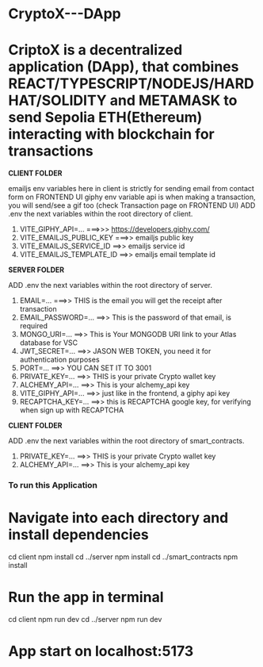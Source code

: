 # CryptoX---DApp
CriptoX is a decentralized application (DApp), that combines REACT/TYPESCRIPT/NODEJS/HARDHAT/SOLIDITY and METAMASK to send Sepolia ETH(Ethereum) interacting with blockchain for transactions
=======


**CLIENT FOLDER**

emailjs env variables here in client is strictly for sending email from contact form on FRONTEND UI
giphy env variable api is when making a transaction, you will send/see a gif too (check Transaction page on FRONTEND UI)
ADD .env the next variables within the root directory of client.
1. VITE_GIPHY_API=... ===>>> https://developers.giphy.com/
2. VITE_EMAILJS_PUBLIC_KEY ===>> emailjs public key
3. VITE_EMAILJS_SERVICE_ID  ==>> emailjs service id
4. VITE_EMAILJS_TEMPLATE_ID ==>> emailjs email template id


**SERVER FOLDER**

ADD .env the next variables within the root directory of server.
1. EMAIL=... ===>> THIS is the email you will get the receipt after transaction
2. EMAIL_PASSWORD=... ==>> This is the password of that email, is required
3. MONGO_URI=... ==>> This is Your MONGODB URI link to your Atlas database for VSC
4. JWT_SECRET=... ==>> JASON WEB TOKEN, you need it for authentication purposes
5. PORT=... ==>> YOU CAN SET IT TO 3001
6. PRIVATE_KEY=... ==>> THIS is your private Crypto wallet key 
7. ALCHEMY_API=... ==>> This is your alchemy_api key
8. VITE_GIPHY_API=... ==>> just like in the frontend, a giphy api key
9. RECAPTCHA_KEY=... ==>> this is RECAPTCHA google key, for verifying when sign up with RECAPTCHA


**CLIENT FOLDER**

ADD .env the next variables within the root directory of smart_contracts.
1. PRIVATE_KEY=... ==>> THIS is your private Crypto wallet key 
2. ALCHEMY_API=... ==>> This is your alchemy_api key

### To run this Application

# Navigate into each directory and install dependencies

cd client
npm install
cd ../server
npm install
cd ../smart_contracts
npm install

# Run the app in terminal

cd client
npm run dev
cd ../server
npm run dev

# App start on localhost:5173
